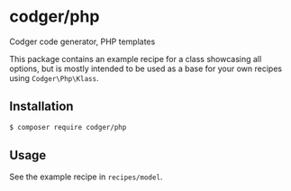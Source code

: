 # codger/php
Codger code generator, PHP templates

This package contains an example recipe for a class showcasing all options, but
is mostly intended to be used as a base for your own recipes using
`Codger\Php\Klass`.

## Installation
```sh
$ composer require codger/php
```

## Usage
See the example recipe in `recipes/model`.

